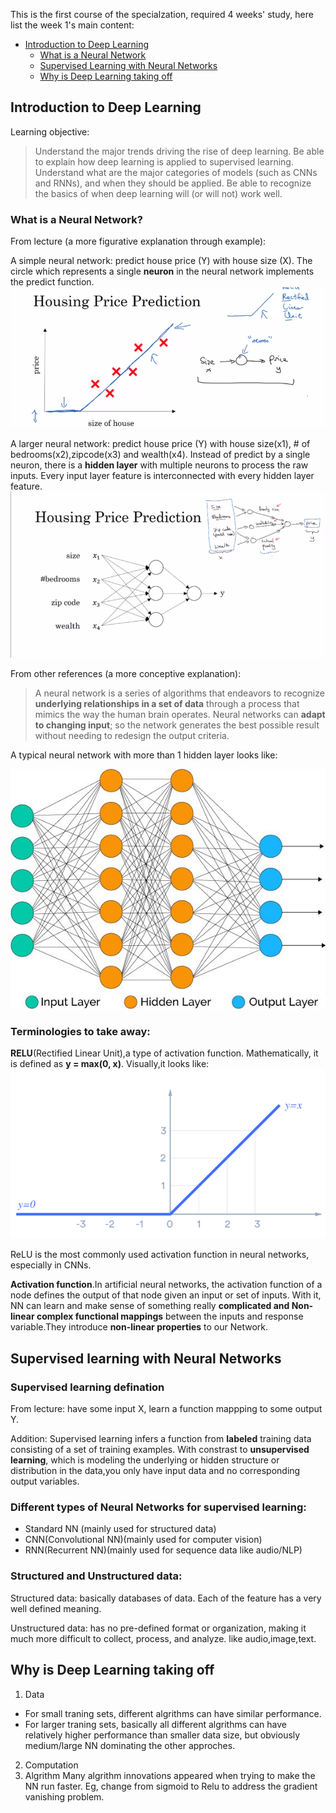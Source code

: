 This is the first course of the specialzation, required 4 weeks' study, here list the week 1's main content:

- [Introduction to Deep Learning](#introduction-to-deep-learning)
   - [What is a Neural Network](#what-is-a-neural-network)
   - [Supervised Learning with Neural Networks](#supervised-learning-with-neural-networks)
   - [Why is Deep Learning taking off](#why-is-deep-learning-taking-off)

## Introduction to Deep Learning
Learning objective: 
> Understand the major trends driving the rise of deep learning.
> Be able to explain how deep learning is applied to supervised learning.
> Understand what are the major categories of models (such as CNNs and RNNs), and when they should be applied.
> Be able to recognize the basics of when deep learning will (or will not) work well.
### What is a Neural Network?
From lecture (a more figurative explanation through example):

A simple neural network: predict house price (Y) with house size (X). The circle which represents a single **neuron** in the neural network implements the predict function.
![](images/simple_nn.png)

A larger neural network: predict house price (Y) with house size(x1), # of bedrooms(x2),zipcode(x3) and wealth(x4). Instead of predict by a single neuron, there is a **hidden layer** with multiple neurons to process the raw inputs.
Every input layer feature is interconnected with every hidden layer feature.
![](images/larger_nn.png)

From other references (a more conceptive explanation):

> A neural network is a series of algorithms that endeavors to recognize **underlying relationships in a set of data** through a process that mimics the way the human brain operates. Neural networks can **adapt to changing input**; so the network generates the best possible result without needing to redesign the output criteria.

A typical neural network with more than 1 hidden layer looks like:

![](images/typical_nn.jpeg)

### Terminologies to take away:

**RELU**(Rectified Linear Unit),a type of activation function. Mathematically, it is defined as **y = max(0, x)**. Visually,it looks like: 
![](images/relu.png)

ReLU is the most commonly used activation function in neural networks, especially in CNNs.

**Activation function**.In artificial neural networks, the activation function of a node defines the output of that node given an input or set of inputs. With it, NN can learn and make sense of something really **complicated and Non-linear complex functional mappings** between the inputs and response variable.They introduce **non-linear properties** to our Network.

## Supervised learning with Neural Networks
### Supervised learning defination

From lecture: have some input X, learn a function mappping to some output Y.

Addition: Supervised learning infers a function from **labeled** training data consisting of a set of training examples. With constrast to **unsupervised learning**, which is modeling the underlying or hidden structure or distribution in the data,you only have input data and no corresponding output variables.

### Different types of Neural Networks for supervised learning:
- Standard NN (mainly used for structured data)
- CNN(Convolutional NN)(mainly used for computer vision)
- RNN(Recurrent NN)(mainly used for sequence data like audio/NLP)

### Structured and Unstructured data:
Structured data: basically databases of data. Each of the feature has a very well defined meaning.

Unstructured data:  has no pre-defined format or organization, making it much more difficult to collect, process, and analyze. like audio,image,text.
## Why is Deep Learning taking off

[](images/scale_data.png)
1. Data
  - For small traning sets, different algrithms can have similar performance. 
  - For larger traning sets, basically all different algrithms can have relatively higher performance than smaller data size,     but obviously medium/large NN dominating the other approches.
 2. Computation
 3. Algrithm
    Many algrithm innovations appeared when trying to make the NN run faster. Eg, change from sigmoid to Relu to address the     gradient vanishing problem.
 



